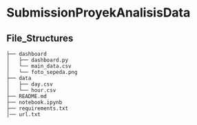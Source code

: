 # SubmissionProyekAnalisisData

## File_Structures
```
├── dashboard
│   ├── dashboard.py
│   └── main_data.csv
│   └── foto_sepeda.png
├── data
│   ├── day.csv
│   └── hour.csv
├── README.md
├── notebook.ipynb
├── requirements.txt
│── url.txt
```
